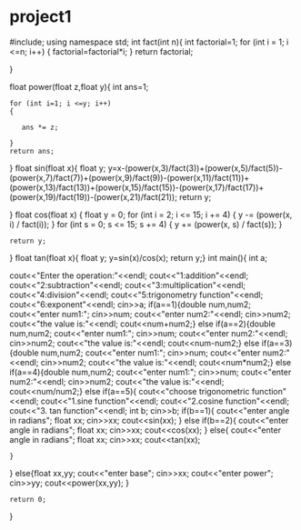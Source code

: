 # project1
#include<iostream>;
using namespace std;
int fact(int n){
    int factorial=1;
    for (int i = 1; i <=n; i++)
    {
     factorial=factorial*i;
    }
    return factorial;

    
}

float power(float z,float y){
    int ans=1;
    
    for (int i=1; i <=y; i++)
    {

       ans *= z;

    }
    return ans;
    
}
float sin(float x){
    float y;
    y=x-(power(x,3)/fact(3))+(power(x,5)/fact(5))-(power(x,7)/fact(7))+(power(x,9)/fact(9))-(power(x,11)/fact(11))+(power(x,13)/fact(13))+(power(x,15)/fact(15))-(power(x,17)/fact(17))+(power(x,19)/fact(19))-(power(x,21)/fact(21));
    return y;



}
float cos(float x)
{
    float y = 0;
    for (int i = 2; i <= 15; i += 4)
    {
        y -= (power(x, i) / fact(i));
    }
    for (int s = 0; s <= 15; s += 4)
    {
        y += (power(x, s) / fact(s));
    }

    return y;
}
float tan(float x){
    float y;
    y=sin(x)/cos(x);
return y;}
int main(){
int a;

cout<<"Enter the operation:"<<endl;
cout<<"1:addition"<<endl;
cout<<"2:subtraction"<<endl;
cout<<"3:multiplication"<<endl;
cout<<"4:division"<<endl;
cout<<"5:trigonometry function"<<endl;
cout<<"6:exponent"<<endl;
cin>>a;
if(a==1){double num,num2;
cout<<"enter num1:";
cin>>num;
cout<<"enter num2:"<<endl;
cin>>num2;
cout<<"the value is:"<<endl;
cout<<num+num2;}
else if(a==2){double num,num2;
cout<<"enter num1:";
cin>>num;
cout<<"enter num2:"<<endl;
cin>>num2;
cout<<"the value is:"<<endl;
cout<<num-num2;}
else if(a==3){double num,num2;
cout<<"enter num1:";
cin>>num;
cout<<"enter num2:"<<endl;
cin>>num2;
cout<<"the value is:"<<endl;
cout<<num*num2;}
else if(a==4){double num,num2;
cout<<"enter num1:";
cin>>num;
cout<<"enter num2:"<<endl;
cin>>num2;
cout<<"the value is:"<<endl;
cout<<num/num2;}
else if(a==5){
    cout<<"choose trigonometric function"<<endl;
    cout<<"1.sine function"<<endl;
    cout<<"2.cosine function"<<endl;
    cout<<"3. tan function"<<endl;
    int b;
    cin>>b;
    if(b==1){
        cout<<"enter angle in radians";
float xx;
cin>>xx;
cout<<sin(xx);
    }
    else if(b==2){
        cout<<"enter angle in radians";
        float xx;
        cin>>xx;
        cout<<cos(xx);
    }
    else{
        cout<<"enter angle in radians";
        float xx;
        cin>>xx;
        cout<<tan(xx);

    }
}
else{float xx,yy;
    cout<<"enter base";
    cin>>xx;
    cout<<"enter power";
    cin>>yy;
    cout<<power(xx,yy);
}



















    return 0;
}
